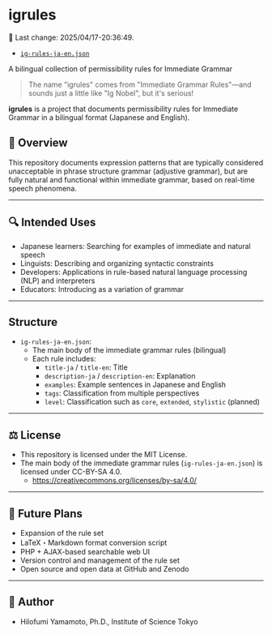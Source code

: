# igrules

📅 Last change: 2025/04/17-20:36:49.

- [`ig-rules-ja-en.json`](./ig-rules-ja-en.json)

A bilingual collection of permissibility rules for Immediate Grammar

> The name "igrules" comes from "Immediate Grammar Rules"—and sounds just a little like "Ig Nobel", but it's serious!

**igrules** is a project that documents permissibility rules for Immediate Grammar in a bilingual format (Japanese and English).

## 🧭 Overview

This repository documents expression patterns that are typically considered unacceptable in phrase structure grammar (adjustive grammar), but are fully natural and functional within immediate grammar, based on real-time speech phenomena.

---

## 🔍 Intended Uses

- Japanese learners: Searching for examples of immediate and natural speech
- Linguists: Describing and organizing syntactic constraints
- Developers: Applications in rule-based natural language processing (NLP) and interpreters
- Educators: Introducing as a variation of grammar

---

## Structure

- `ig-rules-ja-en.json`:
  - The main body of the immediate grammar rules (bilingual)
  - Each rule includes:
    - `title-ja` / `title-en`: Title
    - `description-ja` / `description-en`: Explanation
    - `examples`: Example sentences in Japanese and English
    - `tags`: Classification from multiple perspectives
    - `level`: Classification such as `core`, `extended`, `stylistic` (planned)

---

## ⚖️ License

- This repository is licensed under the MIT License.
- The main body of the immediate grammar rules (`ig-rules-ja-en.json`) is licensed under CC-BY-SA 4.0.
  - https://creativecommons.org/licenses/by-sa/4.0/

---

## 🔮 Future Plans

- Expansion of the rule set
- LaTeX・Markdown format conversion script
- PHP + AJAX-based searchable web UI
- Version control and management of the rule set
- Open source and open data at GitHub and Zenodo

---

## 👤 Author

- Hilofumi Yamamoto, Ph.D., Institute of Science Tokyo
